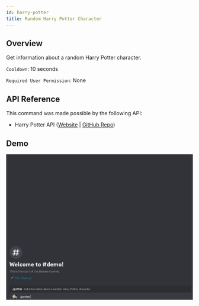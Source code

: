 ```yaml
---
id: harry-potter
title: Random Harry Potter Character
---
```


## Overview

Get information about a random Harry Potter character.

`Cooldown`: 10 seconds

`Required User Permission`: None

## API Reference
This command was made possible by the following API:


- Harry Potter API ([Website](https://hp-api.onrender.com/) | [GitHub Repo](https://github.com/KostaSav/hp-api))

## Demo

![Random Harry Potter Character Command Demo GIF](../../../public/random/potter.gif)
